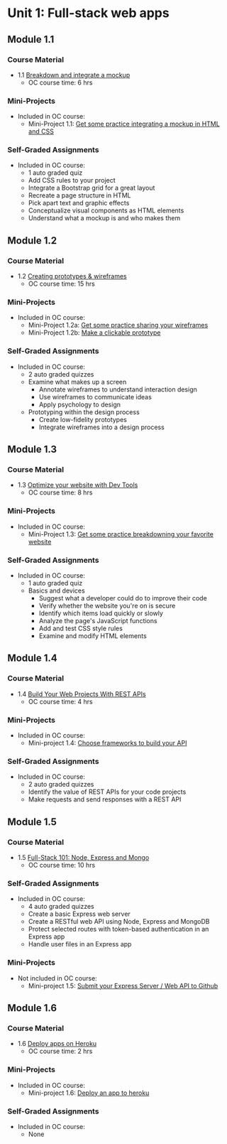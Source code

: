 # Unit 1: Full-stack web apps

## Module 1.1

### Course Material

* 1.1 [Breakdown and integrate a mockup](https://openclassrooms.com/en/courses/3505461-breakdown-and-integrate-a-mockup)
   * OC course time: 6 hrs

### Mini-Projects

* Included in OC course:
   * Mini-Project 1.1: [Get some practice integrating a mockup in HTML and CSS](https://openclassrooms.com/en/courses/3505461-breakdown-and-integrate-a-mockup/6785371-get-some-practice-integrating-a-mockup-in-html-and-css)

### Self-Graded Assignments

* Included in OC course:
   * 1 auto graded quiz
   * Add CSS rules to your project
   * Integrate a Bootstrap grid for a great layout
   * Recreate a page structure in HTML
   * Pick apart text and graphic effects
   * Conceptualize visual components as HTML elements
   * Understand what a mockup is and who makes them

## Module 1.2

### Course Material

* 1.2 [Creating prototypes & wireframes](https://openclassrooms.com/en/courses/4555931-create-simple-prototypes-with-wireframes)
   * OC course time: 15 hrs

### Mini-Projects

* Included in OC course:
   * Mini-Project 1.2a: [Get some practice sharing your wireframes](https://openclassrooms.com/en/courses/4555931-create-simple-prototypes-with-wireframes/6784746-get-some-practice-sharing-your-wireframes)
   * Mini-Project 1.2b: [Make a clickable prototype](https://openclassrooms.com/en/courses/4555931-create-simple-prototypes-with-wireframes/4908361-create-and-test-your-clickable-prototype)

### Self-Graded Assignments

* Included in OC course:
   * 2 auto graded quizzes
   * Examine what makes up a screen
      * Annotate wireframes to understand interaction design
      * Use wireframes to communicate ideas
      * Apply psychology to design
   * Prototyping within the design process
      * Create low-fidelity prototypes
      * Integrate wireframes into a design process


## Module 1.3

### Course Material

* 1.3 [Optimize your website with Dev Tools](https://openclassrooms.com/en/courses/3523321-optimize-your-website-with-devtools)
   * OC course time: 8 hrs

### Mini-Projects

* Included in OC course:
   * Mini-Project 1.3: [Get some practice breakdowning your favorite website](https://openclassrooms.com/en/courses/3523321-optimize-your-website-with-devtools/6785681-get-some-practice-breakdowning-your-favorite-website)

### Self-Graded Assignments

* Included in OC course:
   * 1 auto graded quiz
   * Basics and devices
      * Suggest what a developer could do to improve their code
      * Verify whether the website you're on is secure
      * Identify which items load quickly or slowly
      * Analyze the page's JavaScript functions
      * Add and test CSS style rules
      * Examine and modify HTML elements

## Module 1.4

### Course Material

* 1.4 [Build Your Web Projects With REST APIs](https://openclassrooms.com/en/courses/6121936-build-your-web-projects-with-rest-apis)
   * OC course time: 4 hrs

### Mini-Projects

* Included in OC course:
   * Mini-project 1.4: [Choose frameworks to build your API](https://openclassrooms.com/en/courses/6121936-build-your-web-projects-with-rest-apis/6268271-choose-frameworks-to-build-your-api)

### Self-Graded Assignments

* Included in OC course:
   * 2 auto graded quizzes
   * Identify the value of REST APIs for your code projects
   * Make requests and send responses with a REST API

## Module 1.5

### Course Material

* 1.5 [Full-Stack 101: Node, Express and Mongo](https://openclassrooms.com/en/courses/5614116-go-full-stack-with-node-js-express-and-mongodb)
   * OC course time: 10 hrs

### Self-Graded Assignments

* Included in OC course:
   * 4 auto graded quizzes
   * Create a basic Express web server
   * Create a RESTful web API using Node, Express and MongoDB
   * Protect selected routes with token-based authentication in an Express app
   * Handle user files in an Express app

### Mini-Projects

* Not included in OC course:
   * Mini-project 1.5: [Submit your Express Server / Web API to Github](#)

## Module 1.6

### Course Material

* 1.6 [Deploy apps on Heroku](https://openclassrooms.com/en/courses/4614791-deploy-apps-on-heroku)
   * OC course time: 2 hrs

### Mini-Projects

* Included in OC course:
   * Mini-project 1.6: [Deploy an app to heroku](https://openclassrooms.com/en/courses/4614791-deploy-apps-on-heroku)
   
### Self-Graded Assignments

* Included in OC course: 
   * None
